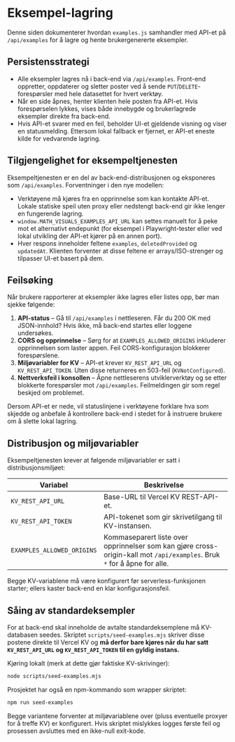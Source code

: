 # Eksempel-lagring

Denne siden dokumenterer hvordan `examples.js` samhandler med API-et på `/api/examples` for å lagre og hente brukergenererte eksempler.

## Persistensstrategi

* Alle eksempler lagres nå i back-end via `/api/examples`. Front-end oppretter, oppdaterer og sletter poster ved å sende `PUT`/`DELETE`-forespørsler med hele datasettet for hvert verktøy.
* Når en side åpnes, henter klienten hele posten fra API-et. Hvis forespørselen lykkes, vises både innebygde og brukerlagrede eksempler direkte fra back-end.
* Hvis API-et svarer med en feil, beholder UI-et gjeldende visning og viser en statusmelding. Ettersom lokal fallback er fjernet, er API-et eneste kilde for vedvarende lagring.

## Tilgjengelighet for eksempeltjenesten

Eksempeltjenesten er en del av back-end-distribusjonen og eksponeres som `/api/examples`. Forventninger i den nye modellen:

* Verktøyene må kjøres fra en opprinnelse som kan kontakte API-et. Lokale statiske speil uten proxy eller nedstengt back-end gir ikke lenger en fungerende lagring.
* `window.MATH_VISUALS_EXAMPLES_API_URL` kan settes manuelt for å peke mot et alternativt endepunkt (for eksempel i Playwright-tester eller ved lokal utvikling der API-et kjører på en annen port).
* Hver respons inneholder feltene `examples`, `deletedProvided` og `updatedAt`. Klienten forventer at disse feltene er arrays/ISO-strenger og tilpasser UI-et basert på dem.

## Feilsøking

Når brukere rapporterer at eksempler ikke lagres eller listes opp, bør man sjekke følgende:

1. **API-status** – Gå til `/api/examples` i nettleseren. Får du 200 OK med JSON-innhold? Hvis ikke, må back-end startes eller loggene undersøkes.
2. **CORS og opprinnelse** – Sørg for at `EXAMPLES_ALLOWED_ORIGINS` inkluderer opprinnelsen som laster appen. Feil CORS-konfigurasjon blokkerer forespørslene.
3. **Miljøvariabler for KV** – API-et krever `KV_REST_API_URL` og `KV_REST_API_TOKEN`. Uten disse returneres en 503-feil (`KVNotConfigured`).
4. **Nettverksfeil i konsollen** – Åpne nettleserens utviklerverktøy og se etter blokkerte forespørsler mot `/api/examples`. Feilmeldingen gir som regel beskjed om problemet.

Dersom API-et er nede, vil statuslinjene i verktøyene forklare hva som skjedde og anbefale å kontrollere back-end i stedet for å instruere brukere om å slette lokal lagring.

## Distribusjon og miljøvariabler

Eksempeltjenesten krever at følgende miljøvariabler er satt i distribusjonsmiljøet:

| Variabel | Beskrivelse |
| --- | --- |
| `KV_REST_API_URL` | Base-URL til Vercel KV REST-API-et. |
| `KV_REST_API_TOKEN` | API-tokenet som gir skrivetilgang til KV-instansen. |
| `EXAMPLES_ALLOWED_ORIGINS` | Kommaseparert liste over opprinnelser som kan gjøre cross-origin-kall mot `/api/examples`. Bruk `*` for å åpne for alle. |

Begge KV-variablene må være konfigurert før serverless-funksjonen starter; ellers kaster back-end en klar konfigurasjonsfeil.

## Såing av standardeksempler

For at back-end skal inneholde de avtalte standardeksemplene må KV-databasen seedes. Skriptet `scripts/seed-examples.mjs` skriver disse postene direkte til Vercel KV og **må derfor bare kjøres når du har satt `KV_REST_API_URL` og `KV_REST_API_TOKEN` til en gyldig instans.**

Kjøring lokalt (merk at dette gjør faktiske KV-skrivinger):

```bash
node scripts/seed-examples.mjs
```

Prosjektet har også en npm-kommando som wrapper skriptet:

```bash
npm run seed-examples
```

Begge variantene forventer at miljøvariablene over (pluss eventuelle proxyer for å treffe KV) er konfigurert. Hvis skriptet mislykkes logges første feil og prosessen avsluttes med en ikke-null exit-kode.

